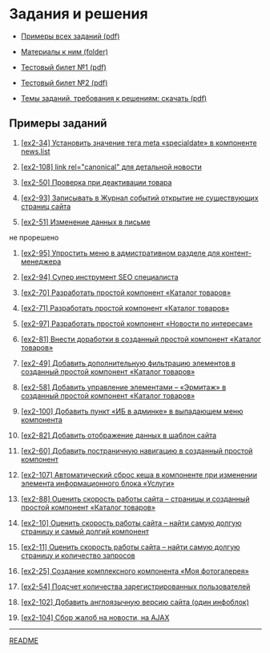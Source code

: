 
# Задания и решения

* [Примеры всех заданий (pdf)](../pubinfo/Ex2AllType.pdf)

* [Материалы к ним (folder)](../pubinfo/materials4.0.4)

* [Тестовый билет №1 (pdf)](../pubinfo/Ex2Demo1.pdf)

* [Тестовый билет №2 (pdf)](../pubinfo/Ex2Demo2.pdf)

* [Темы заданий, требования к решениям: скачать (pdf)](../pubinfo/Ex2Description.pdf)

## Примеры заданий

1. [[ex2-34] Установить значение тега meta «specialdate» в компоненте news.list](./ex2-34.md)

2. [[ex2-108] link rel="canonical" для детальной новости](./ex2-108.md)

3. [[ex2-50] Проверка при деактивации товара](./ex2-50.md)

4. [[ex2-93] Записывать в Журнал событий открытие не существующих страниц сайта](./ex2-93.md)

5. [[ex2-51] Изменение данных в письме](./ex2-51.md)

не прорешено


1. [[ex2-95] Упростить меню в адмистративном разделе для контент-менеджера](./ex2-95.md)

2. [[ex2-94] Супер инструмент SEO специалиста](./ex2-94.md)

3. [[ex2-70] Разработать простой компонент «Каталог товаров»](./ex2-70.md)

4. [[ex2-71] Разработать простой компонент «Каталог товаров»](./ex2-71.md)

5. [[ex2-97] Разработать простой компонент «Новости по интересам»](./ex2-97.md)

6. [[ex2-81] Внести доработки в созданный простой компонент «Каталог товаров»](./ex2-81.md)

7. [[ex2-49] Добавить дополнительную фильтрацию элементов в созданный простой компонент «Каталог товаров»](./ex2-49.md)

8. [[ex2-58] Добавить управление элементами – «Эрмитаж» в созданный простой компонент «Каталог товаров»](./ex2-58.md)

9. [[ex2-100] Добавить пункт «ИБ в админке» в выпадающем меню компонента](./ex2-100.md)

10. [[ex2-82] Добавить отображение данных в шаблон сайта](./ex2-82.md)

11. [[ex2-60] Добавить постраничную навигацию в созданный простой компонент](./ex2-60.md)

12. [[ex2-107] Автоматический сброс кеша в компоненте при изменении элемента информационного блока «Услуги»](./ex2-107.md)

13. [[ex2-88] Оценить скорость работы сайта – страницы и созданный простой компонент «Каталог товаров»](./ex2-88.md)

14. [[ex2-10] Оценить скорость работы сайта – найти самую долгую страницу и самый долгий компонент](./ex2-10.md)

15. [[ex2-11] Оценить скорость работы сайта – найти самую долгую страницу и количество запросов](./ex2-11.md)

16. [[ex2-25] Создание комплексного компонента «Моя фотогалерея»](./ex2-25.md)

17. [[ex2-54] Подсчет количества зарегистрированных пользователей](./ex2-54.md)

18. [[ex2-102] Добавить англоязычную версию сайта (один инфоблок)](./ex2-102.md)

19. [[ex2-104] Сбор жалоб на новости, на AJAX](./ex2-104.md)

____
[README](../../README.md)